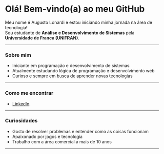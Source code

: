 # Olá! Bem-vindo(a) ao meu GitHub

Meu nome é Augusto Lonardi e estou iniciando minha jornada na área de tecnologia!  
Sou estudante de **Análise e Desenvolvimento de Sistemas** pela **Universidade de Franca (UNIFRAN)**.

---

### Sobre mim

-  Iniciante em programação e desenvolvimento de sistemas  
-  Atualmente estudando lógica de programação e desenvolvimento web  
-  Curioso e sempre em busca de aprender novas tecnologias  

---


### Como me encontrar

- [LinkedIn](https://www.linkedin.com/in/augusto-lonardi-b5757b266/)

---

### Curiosidades

-  Gosto de resolver problemas e entender como as coisas funcionam  
-  Apaixonado por jogos e tecnologia
-  Trabalho com a área comercial a mais de 10 anos 

---
